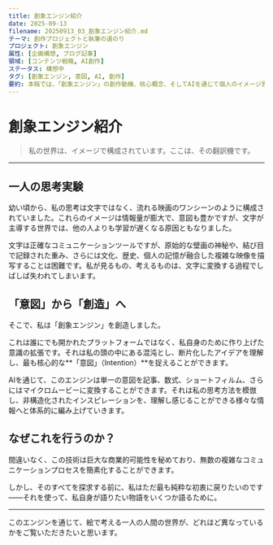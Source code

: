 ```yaml
---
title: 創象エンジン紹介
date: 2025-09-13
filename: 20250913_03_創象エンジン紹介.md
テーマ: 創作プロジェクトと執筆の道のり
プロジェクト: 創象エンジン
属性: [企画構想, ブログ記事]
領域: [コンテンツ戦略, AI創作]
ステータス: 構想中
タグ: [創象エンジン, 意図, AI, 創作]
要約: 本稿では、「創象エンジン」の創作動機、核心概念、そしてAIを通じて個人のイメージ思考を構造化されたコンテンツに変換する方法を紹介します。
---
```

# 創象エンジン紹介

> 私の世界は、イメージで構成されています。ここは、その翻訳機です。

---

## 一人の思考実験

幼い頃から、私の思考は文字ではなく、流れる映画のワンシーンのように構成されていました。これらのイメージは情報量が膨大で、意図も豊かですが、文字が主導する世界では、他の人よりも学習が遅くなる原因ともなりました。

文字は正確なコミュニケーションツールですが、原始的な壁画の神秘や、結び目で記録された重み、さらには文化、歴史、個人の記憶が融合した複雑な映像を描写することは困難です。私が見るもの、考えるものは、文字に変換する過程でしばしば失われてしまいます。

## 「意図」から「創造」へ

そこで、私は「創象エンジン」を創造しました。

これは誰にでも開かれたプラットフォームではなく、私自身のために作り上げた意識の拡張です。それは私の頭の中にある混沌とし、断片化したアイデアを理解し、最も核心的な**「意図」（Intention）**を捉えることができます。

AIを通じて、このエンジンは単一の意図を記事、数式、ショートフィルム、さらにはマイクロムービーに変換することができます。それは私の思考方法を模倣し、非構造化されたインスピレーションを、理解し感じることができる様々な情報へと体系的に編み上げていきます。

## なぜこれを行うのか？

間違いなく、この技術は巨大な商業的可能性を秘めており、無数の複雑なコミュニケーションプロセスを簡素化することができます。

しかし、そのすべてを探求する前に、私はただ最も純粋な初衷に戻りたいのです——それを使って、私自身が語りたい物語をいくつか語るために。

---

このエンジンを通じて、絵で考える一人の人間の世界が、どれほど異なっているかをご覧いただきたいと思います。
